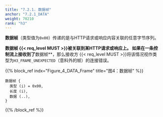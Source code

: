 ```yaml
---
title: "7.2.1. 数据帧"
anchor: "7.2.1_DATA"
weight: 70210
rank: "h3"
---
```


**数据帧**（类型值为`0x00`）传递的是与HTTP请求或响应内容关联的任意字节序列。

**数据帧 {{< req_level MUST >}}被关联到某HTTP请求或响应上。
如果在一条控制流上接收到了**数据帧**，那么接收方 {{< req_level MUST >}}将该情况视作类型为`H3_FRAME_UNEXPECTED`（意料外的帧）的连接错误。

{{% block_ref
indx="Figure_4_DATA_Frame"
title="图4：数据帧" %}}

```
数据帧 {
  类型 (i) = 0x00,
  长度 (i),
  数据 (..),
}
```

{{% /block_ref %}}
